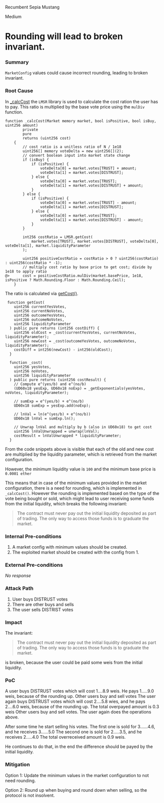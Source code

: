 Recumbent Sepia Mustang

Medium

# Rounding will lead to broken invariant.

### Summary

`MarketConfig` values could cause incorrect rounding, leading to broken invariant.

### Root Cause

In [_calcCost](https://github.com/sherlock-audit/2024-12-ethos-update/blob/main/ethos/packages/contracts/contracts/ReputationMarket.sol#L1017) the `LMSR` library is used to calculate the cost ration the user has to pay. This ratio is multiplied by the base vote price using the `mulDiv` function. 
```solidity
function _calcCost(Market memory market, bool isPositive, bool isBuy, uint256 amount)
        private
        pure
        returns (uint256 cost)
    {
        // cost ratio is a unitless ratio of N / 1e18
        uint256[] memory voteDelta = new uint256[](2);
        // convert boolean input into market state change
        if (isBuy) {
            if (isPositive) {
                voteDelta[0] = market.votes[TRUST] + amount;
                voteDelta[1] = market.votes[DISTRUST];
            } else {
                voteDelta[0] = market.votes[TRUST];
                voteDelta[1] = market.votes[DISTRUST] + amount;
            }
        } else {
            if (isPositive) {
                voteDelta[0] = market.votes[TRUST] - amount;
                voteDelta[1] = market.votes[DISTRUST];
            } else {
                voteDelta[0] = market.votes[TRUST];
                voteDelta[1] = market.votes[DISTRUST] - amount;
            }
        }

        int256 costRatio = LMSR.getCost(
            market.votes[TRUST], market.votes[DISTRUST], voteDelta[0], voteDelta[1], market.liquidityParameter
        );

        uint256 positiveCostRatio = costRatio > 0 ? uint256(costRatio) : uint256(costRatio * -1);
        // multiply cost ratio by base price to get cost; divide by 1e18 to apply ratio
@>      cost = positiveCostRatio.mulDiv(market.basePrice, 1e18, isPositive ? Math.Rounding.Floor : Math.Rounding.Ceil);
    }
```

The ratio is calculated via [getCost()](https://github.com/sherlock-audit/2024-12-ethos-update/blob/main/ethos/packages/contracts/contracts/utils/LMSR.sol#L93).

```solidity
 function getCost(
    uint256 currentYesVotes,
    uint256 currentNoVotes,
    uint256 outcomeYesVotes,
    uint256 outcomeNoVotes,
    uint256 liquidityParameter
  ) public pure returns (int256 costDiff) {
    uint256 oldCost = _cost(currentYesVotes, currentNoVotes, liquidityParameter);
    uint256 newCost = _cost(outcomeYesVotes, outcomeNoVotes, liquidityParameter);
    costDiff = int256(newCost) - int256(oldCost);
  }

  function _cost(
    uint256 yesVotes,
    uint256 noVotes,
    uint256 liquidityParameter
  ) public pure returns (uint256 costResult) {
    // Compute e^(yes/b) and e^(no/b)
    (UD60x18 yesExp, UD60x18 noExp) = _getExponentials(yesVotes, noVotes, liquidityParameter);

    // sumExp = e^(yes/b) + e^(no/b)
    UD60x18 sumExp = yesExp.add(noExp);

    // lnVal = ln(e^(yes/b) + e^(no/b))
    UD60x18 lnVal = sumExp.ln();

    // Unwrap lnVal and multiply by b (also in UD60x18) to get cost
    uint256 lnValUnwrapped = unwrap(lnVal);
    costResult = lnValUnwrapped * liquidityParameter;
  }
```
From the code snippets above is visible that each of the old and new cost are multiplied by the liquidity parameter, which is retrieved from the market configuration.

However, the minimum liquidity value is `100` and the minimum base price is `0.0001 ether`

This means that in case of the minimum values provided in the market configuration, there is a need for rounding, which is implemented in `_calcCost()`. However the rounding is implemented based on the type of the vote being bought or sold, which might lead to user receiving some funds from the initial liquidity, which breaks the following invariant:

>The contract must never pay out the initial liquidity deposited as part of trading. The only way to access those funds is to graduate the market.  



### Internal Pre-conditions

1. A market config with minimum values should be created.
2. The exploited market should be created with the config from 1.

### External Pre-conditions

_No response_

### Attack Path

1. User buys DISTRUST votes 
2. There are other buys and sells
3. The user sells DISTRIST votes

### Impact

The invariant:
>The contract must never pay out the initial liquidity deposited as part of trading. The only way to access those funds is to graduate the market.

is broken, because the user could be paid some weis from the initial liquidity.


### PoC

A user buys DISTRUST votes which will cost 1....8.9 weis. He pays 1.....9.0 weis, because of the rounding up.
Other users buy and sell votes
The user again buys DISTRUST votes which will cost 2....5.8 wies, and he pays 2....6.0 weis, because of the rounding up.
The total overpayed amount is 0.3 weis
Other users buy and sell votes.
The user again does the operations above.

After some time he start selling his votes.
The first one is sold for 3......4.6, and he receives 3......5.0
The second one is sold for 2.....3.5, and he receives 2.....4.0
The total overreceived amount is 0.9 weis.

He continues to do that, in the end the difference should be payed by the initial liquidity.


### Mitigation

Option 1: Update the minimum values in the market configuration to not need rounding.

Option 2: Round up when buying and round down when selling, so the protocol is not insolvent.